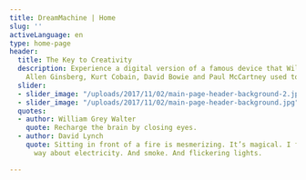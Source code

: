 ```yaml
---
title: DreamMachine | Home
slug: ''
activeLanguage: en
type: home-page
header:
  title: The Key to Creativity
  description: Experience a digital version of a famous device that William Burroughs,
    Allen Ginsberg, Kurt Cobain, David Bowie and Paul McCartney used to enhance creativity.
  slider:
  - slider_image: "/uploads/2017/11/02/main-page-header-background-2.jpg"
  - slider_image: "/uploads/2017/11/02/main-page-header-background.jpg"
  quotes:
  - author: William Grey Walter
    quote: Recharge the brain by closing eyes.
  - author: David Lynch
    quote: Sitting in front of a fire is mesmerizing. It’s magical. I feel the same
      way about electricity. And smoke. And flickering lights.

---
```

